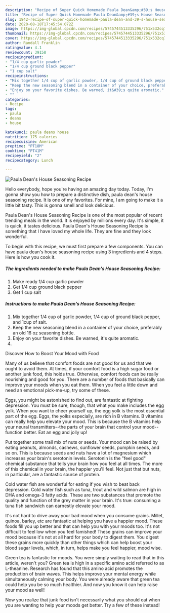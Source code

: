 ```yaml
---
description: "Recipe of Super Quick Homemade Paula Dean&amp;#39;s House Seasoning Recipe"
title: "Recipe of Super Quick Homemade Paula Dean&amp;#39;s House Seasoning Recipe"
slug: 1842-recipe-of-super-quick-homemade-paula-dean-and-39-s-house-seasoning-recipe
date: 2020-08-18T17:45:54.072Z
image: https://img-global.cpcdn.com/recipes/5745744513335296/751x532cq70/paula-deans-house-seasoning-recipe-recipe-main-photo.jpg
thumbnail: https://img-global.cpcdn.com/recipes/5745744513335296/751x532cq70/paula-deans-house-seasoning-recipe-recipe-main-photo.jpg
cover: https://img-global.cpcdn.com/recipes/5745744513335296/751x532cq70/paula-deans-house-seasoning-recipe-recipe-main-photo.jpg
author: Randall Franklin
ratingvalue: 4.1
reviewcount: 39158
recipeingredient:
- "1/4 cup garlic powder"
- "1/4 cup ground black pepper"
- "1 cup salt"
recipeinstructions:
- "Mix together 1/4 cup of garlic powder, 1/4 cup of ground black pepper, and 1cup of salt."
- "Keep the new seasoning blend in a container of your choice, preferably an old 16 oz seasoning bottle."
- "Enjoy on your favorite dishes. Be warned, it&#39;s quite aromatic."
- ""
categories:
- Recipe
tags:
- paula
- deans
- house

katakunci: paula deans house 
nutrition: 175 calories
recipecuisine: American
preptime: "PT18M"
cooktime: "PT41M"
recipeyield: "2"
recipecategory: Lunch

---
```



![Paula Dean&#39;s House Seasoning Recipe](https://img-global.cpcdn.com/recipes/5745744513335296/751x532cq70/paula-deans-house-seasoning-recipe-recipe-main-photo.jpg)

Hello everybody, hope you're having an amazing day today. Today, I'm gonna show you how to prepare a distinctive dish, paula dean&#39;s house seasoning recipe. It is one of my favorites. For mine, I am going to make it a little bit tasty. This is gonna smell and look delicious.

Paula Dean&#39;s House Seasoning Recipe is one of the most popular of recent trending meals in the world. It is enjoyed by millions every day. It's simple, it is quick, it tastes delicious. Paula Dean&#39;s House Seasoning Recipe is something that I have loved my whole life. They are fine and they look wonderful.




To begin with this recipe, we must first prepare a few components. You can have paula dean&#39;s house seasoning recipe using 3 ingredients and 4 steps. Here is how you cook it.

<!--inarticleads1-->

##### The ingredients needed to make Paula Dean&#39;s House Seasoning Recipe:

1. Make ready 1/4 cup garlic powder
1. Get 1/4 cup ground black pepper
1. Get 1 cup salt




<!--inarticleads2-->

##### Instructions to make Paula Dean&#39;s House Seasoning Recipe:

1. Mix together 1/4 cup of garlic powder, 1/4 cup of ground black pepper, and 1cup of salt.
1. Keep the new seasoning blend in a container of your choice, preferably an old 16 oz seasoning bottle.
1. Enjoy on your favorite dishes. Be warned, it&#39;s quite aromatic.
1. 




Discover How to Boost Your Mood with Food


Many of us believe that comfort foods are not good for us and that we ought to avoid them. At times, if your comfort food is a high sugar food or another junk food, this holds true. Otherwise, comfort foods can be really nourishing and good for you. There are a number of foods that basically can improve your moods when you eat them. When you feel a little down and need an emotional pick-me-up, try some of these.

Eggs, you might be astonished to find out, are fantastic at fighting depression. You must be sure, though, that what you make includes the egg yolk. When you want to cheer yourself up, the egg yolk is the most essential part of the egg. Eggs, the yolks especially, are rich in B vitamins. B vitamins can really help you elevate your mood. This is because the B vitamins help your neural transmitters--the parts of your brain that control your mood--function better. Eat an egg and jolly up!

Put together some trail mix of nuts or seeds. Your mood can be raised by eating peanuts, almonds, cashews, sunflower seeds, pumpkin seeds, and so on. This is because seeds and nuts have a lot of magnesium which increases your brain's serotonin levels. Serotonin is the "feel good" chemical substance that tells your brain how you feel at all times. The more of this chemical in your brain, the happier you'll feel. Not just that but nuts, in particular, are a fantastic source of protein.

Cold water fish are wonderful for eating if you wish to beat back depression. Cold water fish such as tuna, trout and wild salmon are high in DHA and omega-3 fatty acids. These are two substances that promote the quality and function of the grey matter in your brain. It's true: consuming a tuna fish sandwich can earnestly elevate your mood. 

It's not hard to drive away your bad mood when you consume grains. Millet, quinoa, barley, etc are fantastic at helping you have a happier mood. These foods fill you up better and that can help you with your moods too. It's not difficult to feel low when you feel famished! These grains can improve your mood because it's not at all hard for your body to digest them. You digest these grains more quickly than other things which can help boost your blood sugar levels, which, in turn, helps make you feel happier, mood wise.

Green tea is fantastic for moods. You were simply waiting to read that in this article, weren't you? Green tea is high in a specific amino acid referred to as L-theanine. Research has found that this amino acid promotes the production of brain waves. This helps improve your mental energy while simultaneously calming your body. You were already aware that green tea could help you be so much healthier. And now you know it can help raise your mood as well!

Now you realize that junk food isn't necessarily what you should eat when you are wanting to help your moods get better. Try a few of these instead!

